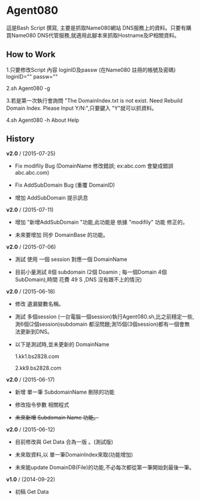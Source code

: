 # Agent080
這是Bash Script 撰寫, 主要是抓取Name080網站 DNS服務上的資料。只要有購買Name080 DNS代管服務,就適用此腳本來抓取Hostname及IP相關資料。

## How to Work
1.只要修改Script 內容  loginID及passw (在Name080 註冊的帳號及密碼)
  loginID=""
  passw=""

2.sh Agent080 -g

3.若是第一次執行會詢問 "The DomainIndex.txt is not exist. Need Rebuild Domain Index. Please Input  Y/N:",只要鍵入 "Y"就可以抓資料。

4.sh Agent080 -h  About Help  

## History


**v2.0** / (2015-07-25)
  - Fix modifily  Bug    (DomainName 修改錯誤; ex:abc.com 會變成錯誤  abc.abc.com)

  - Fix AddSubDomain Bug (重覆 DomainID)

  - 增加 AddSubDomain  提示訊息 


**v2.0** / (2015-07-11)
 
  - 增加  "新增AddSubDomain  "功能,此功能是 依據 "modifily" 功能 修正的。

  - 未來要增加  同步 DomainBase 的功能。

**v2.0** / (2015-07-06)

  - 測試 使用 一個 session 對應一個 DomainName

  - 目前小量測試 8個  subdomain (2個 Doamin ; 每一個Domain 4個 SubDomain),時間 花費 49 S ,DNS 沒有跟不上的情況)

**v2.0** / (2015-06-18)

  - 修改 遺漏變數名稱。

  - 測試 多個session (一台電腦一個session)執行Agent080.sh,比之前穩定一些,測6個(2個session)subdomain 都沒問題;測15個(3個session)都有一個會無法更新到DNS。

  - 以下是測試時,並未更新的 DomainName

    1.kk1.bs2828.com

    2.kk9.bs2828.com

**v2.0** / (2015-06-17)

  - 新增 單一筆 SubdomainName 刪除的功能

  - 修改指令參數 相關程式

  - ~~未來新增 Subdomain Name 功能。~~

**v2.0** / (2015-06-12)

  - 目前修改與 Get Data 合為一版 。(測試版)

  - 未來取資料,以 單一筆DomainIndex來取(功能增加)

  - 未來能update DomainDB(File)的功能,不必每次都從第一筆開始到最後一筆。

**v1.0** / (2014-09-22)

  - 初稿  Get Data




